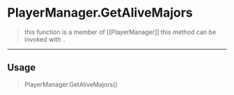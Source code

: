 # PlayerManager.GetAliveMajors
> this function is a member of [[PlayerManager]]
> this method can be invoked with `.`
-----
## Usage
> PlayerManager.GetAliveMajors()
